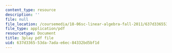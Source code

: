 ```yaml
---
content_type: resource
description: ''
file: null
file_location: /coursemedia/18-06sc-linear-algebra-fall-2011/637d336553da7adae6ec84332bd5bf1d_J7DzL2_Na80.pdf
file_type: application/pdf
resourcetype: Document
title: 3play pdf file
uid: 637d3365-53da-7ada-e6ec-84332bd5bf1d
---
```


